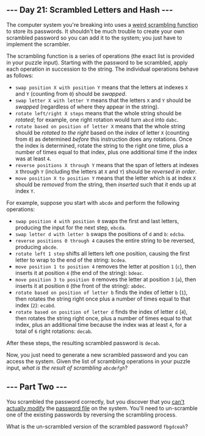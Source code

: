 <style>[title] { text-decoration: underline dotted; }</style>

\--- Day 21: Scrambled Letters and Hash ---
-------------------------------------------

The computer system you're breaking into uses a <span title="I do not like them, Security-Account-Manager-I-Am! I do not like scrambled letters and hash!">weird scrambling function</span> to store its passwords. It shouldn't be much trouble to create your own scrambled password so you can add it to the system; you just have to implement the scrambler.

The scrambling function is a series of operations (the exact list is provided in your puzzle input). Starting with the password to be scrambled, apply each operation in succession to the string. The individual operations behave as follows:

*   `swap position X with position Y` means that the letters at indexes `X` and `Y` (counting from `0`) should be _swapped_.
*   `swap letter X with letter Y` means that the letters `X` and `Y` should be _swapped_ (regardless of where they appear in the string).
*   `rotate left/right X steps` means that the whole string should be _rotated_; for example, one right rotation would turn `abcd` into `dabc`.
*   `rotate based on position of letter X` means that the whole string should be _rotated to the right_ based on the _index_ of letter `X` (counting from `0`) as determined _before_ this instruction does any rotations. Once the index is determined, rotate the string to the right one time, plus a number of times equal to that index, plus one additional time if the index was at least `4`.
*   `reverse positions X through Y` means that the span of letters at indexes `X` through `Y` (including the letters at `X` and `Y`) should be _reversed in order_.
*   `move position X to position Y` means that the letter which is at index `X` should be _removed_ from the string, then _inserted_ such that it ends up at index `Y`.

For example, suppose you start with `abcde` and perform the following operations:

*   `swap position 4 with position 0` swaps the first and last letters, producing the input for the next step, `ebcda`.
*   `swap letter d with letter b` swaps the positions of `d` and `b`: `edcba`.
*   `reverse positions 0 through 4` causes the entire string to be reversed, producing `abcde`.
*   `rotate left 1 step` shifts all letters left one position, causing the first letter to wrap to the end of the string: `bcdea`.
*   `move position 1 to position 4` removes the letter at position `1` (`c`), then inserts it at position `4` (the end of the string): `bdeac`.
*   `move position 3 to position 0` removes the letter at position `3` (`a`), then inserts it at position `0` (the front of the string): `abdec`.
*   `rotate based on position of letter b` finds the index of letter `b` (`1`), then rotates the string right once plus a number of times equal to that index (`2`): `ecabd`.
*   `rotate based on position of letter d` finds the index of letter `d` (`4`), then rotates the string right once, plus a number of times equal to that index, plus an additional time because the index was at least `4`, for a total of `6` right rotations: `decab`.

After these steps, the resulting scrambled password is `decab`.

Now, you just need to generate a new scrambled password and you can access the system. Given the list of scrambling operations in your puzzle input, _what is the result of scrambling `abcdefgh`_?

\--- Part Two ---
-----------------

You scrambled the password correctly, but you discover that you [can't actually modify](https://en.wikipedia.org/wiki/File_system_permissions) the [password file](https://en.wikipedia.org/wiki/Passwd) on the system. You'll need to un-scramble one of the existing passwords by reversing the scrambling process.

What is the un-scrambled version of the scrambled password `fbgdceah`?